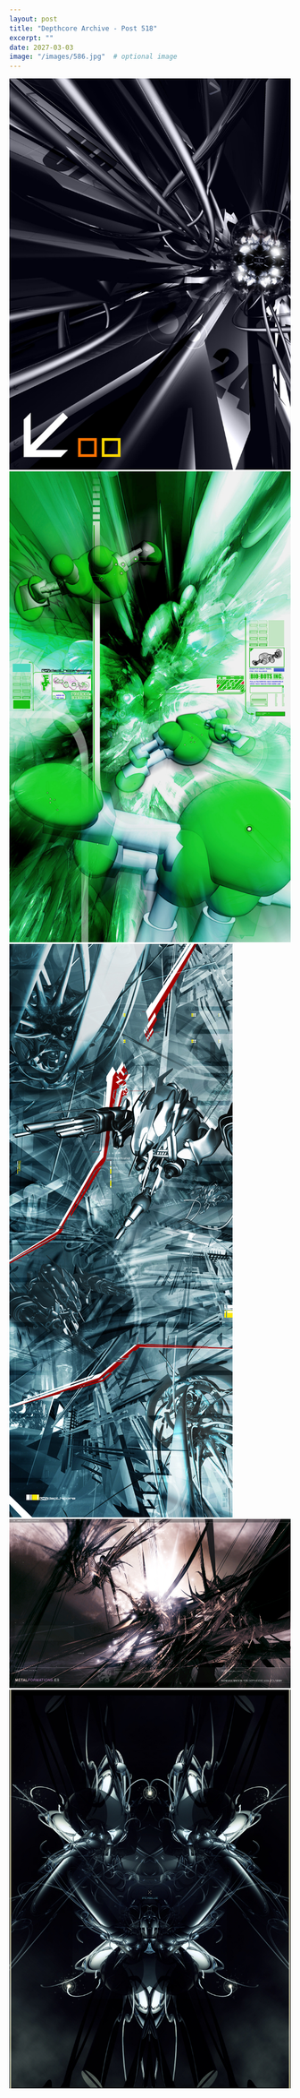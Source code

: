 ```yaml
---
layout: post
title: "Depthcore Archive - Post 518"
excerpt: ""
date: 2027-03-03
image: "/images/586.jpg"  # optional image
---
```


<img src="/images/586.jpg">
<img src="/images/592.jpg" alt="592.jpg"/>
<img src="/images/593.jpg" alt="593.jpg"/>
<img src="/images/594.jpg" alt="594.jpg"/>
<img src="/images/595.jpg" alt="595.jpg"/>
